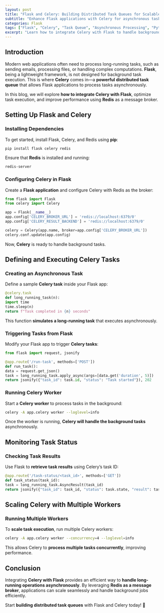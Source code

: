 ```yaml
---
layout: post
title: "Flask and Celery: Building Distributed Task Queues for Scalable Applications"
subtitle: "Enhance Flask applications with Celery for asynchronous task processing and scalability"
categories: Flask
tags: ["Flask", "Celery", "Task Queue", "Asynchronous Processing", "Python", "Distributed Systems", "Redis"]
excerpt: "Learn how to integrate Celery with Flask to handle background tasks efficiently. Improve scalability, manage long-running operations, and enhance performance with distributed task queues."
---
```


## Introduction

Modern web applications often need to process long-running tasks, such as sending emails, processing files, or handling complex computations. **Flask**, being a lightweight framework, is not designed for background task execution. This is where **Celery** comes in—a **powerful distributed task queue** that allows Flask applications to process tasks asynchronously.

In this blog, we will explore **how to integrate Celery with Flask**, optimize task execution, and improve performance using **Redis** as a message broker.

## Setting Up Flask and Celery

### Installing Dependencies

To get started, install Flask, Celery, and Redis using **pip**:

```sh
pip install flask celery redis
```

Ensure that **Redis** is installed and running:

```sh
redis-server
```

### Configuring Celery in Flask

Create a **Flask application** and configure Celery with Redis as the broker:

```python
from flask import Flask
from celery import Celery

app = Flask(__name__)
app.config['CELERY_BROKER_URL'] = 'redis://localhost:6379/0'
app.config['CELERY_RESULT_BACKEND'] = 'redis://localhost:6379/0'

celery = Celery(app.name, broker=app.config['CELERY_BROKER_URL'])
celery.conf.update(app.config)
```

Now, **Celery** is ready to handle background tasks.

## Defining and Executing Celery Tasks

### Creating an Asynchronous Task

Define a sample **Celery task** inside your Flask app:

```python
@celery.task
def long_running_task(n):
import time
time.sleep(n)
return f"Task completed in {n} seconds"
```

This function **simulates a long-running task** that executes asynchronously.

### Triggering Tasks from Flask

Modify your Flask app to trigger **Celery tasks**:

```python
from flask import request, jsonify

@app.route('/run-task', methods=['POST'])
def run_task():
data = request.get_json()
task = long_running_task.apply_async(args=[data.get('duration', 5)])
return jsonify({"task_id": task.id, "status": "Task started"}), 202
```

### Running Celery Worker

Start a **Celery worker** to process tasks in the background:

```sh
celery -A app.celery worker --loglevel=info
```

Once the worker is running, **Celery will handle the background tasks** asynchronously.

## Monitoring Task Status

### Checking Task Results

Use Flask to **retrieve task results** using Celery’s task ID:

```python
@app.route('/task-status/<task_id>', methods=['GET'])
def task_status(task_id):
task = long_running_task.AsyncResult(task_id)
return jsonify({"task_id": task_id, "status": task.state, "result": task.result})
```

## Scaling Celery with Multiple Workers

### Running Multiple Workers

To **scale task execution**, run multiple Celery workers:

```sh
celery -A app.celery worker --concurrency=4 --loglevel=info
```

This allows Celery to **process multiple tasks concurrently**, improving performance.

## Conclusion

Integrating **Celery with Flask** provides an efficient way to **handle long-running operations asynchronously**. By leveraging **Redis as a message broker**, applications can scale seamlessly and handle background jobs efficiently.

Start **building distributed task queues** with Flask and Celery today! 🚀  
